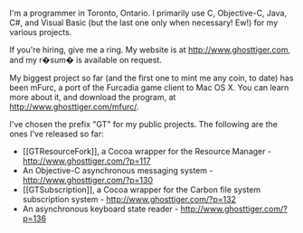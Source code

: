 I'm a programmer in Toronto, Ontario. I primarily use C, Objective-C, Java, C#, and Visual Basic (but the last one only when necessary! Ew!) for my various projects.

If you're hiring, give me a ring. My website is at http://www.ghosttiger.com, and my r�sum� is available on request.

My biggest project so far (and the first one to mint me any coin, to date) has been mFurc, a port of the Furcadia game client to Mac OS X. You can learn more about it, and download the program, at http://www.ghosttiger.com/mfurc/.

I've chosen the prefix "GT" for my public projects. The following are the ones I've released so far:


* [[GTResourceFork]], a Cocoa wrapper for the Resource Manager - http://www.ghosttiger.com/?p=117
* An Objective-C asynchronous messaging system - http://www.ghosttiger.com/?p=130
* [[GTSubscription]], a Cocoa wrapper for the Carbon file system subscription system - http://www.ghosttiger.com/?p=132
* An asynchronous keyboard state reader - http://www.ghosttiger.com/?p=136